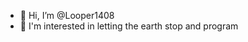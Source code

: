 - 👋 Hi, I’m @Looper1408
- 👀 I'm interested in letting the earth stop and program  

<!---
Looper1408/Looper1408 is a ✨ special ✨ repository because its `README.md` (this file) appears on your GitHub profile.
You can click the Preview link to take a look at your changes.
--->
